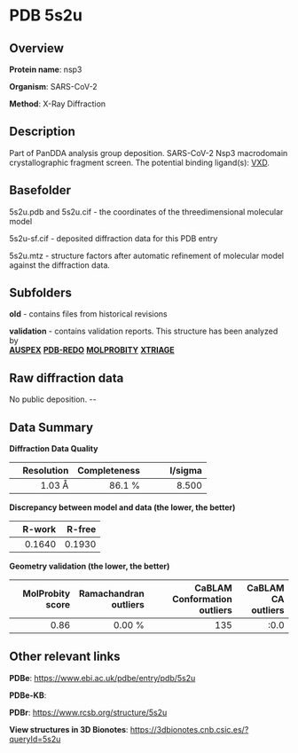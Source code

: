 # PDB 5s2u

## Overview

**Protein name**: nsp3

**Organism**: SARS-CoV-2

**Method**: X-Ray Diffraction

## Description

Part of PanDDA analysis group deposition. SARS-CoV-2 Nsp3 macrodomain crystallographic fragment screen. The potential binding ligand(s): [VXD](https://www.rcsb.org/ligand/VXD).

## Basefolder

5s2u.pdb and 5s2u.cif - the coordinates of the threedimensional molecular model

5s2u-sf.cif - deposited diffraction data for this PDB entry

5s2u.mtz - structure factors after automatic refinement of molecular model against the diffraction data.

## Subfolders



**old** - contains files from historical revisions

**validation** - contains validation reports. This structure has been analyzed by <br>[**AUSPEX**](https://github.com/thorn-lab/coronavirus_structural_task_force/tree/master/pdb/nsp3/SARS-CoV-2/5s2u/validation/auspex) [**PDB-REDO**](https://github.com/thorn-lab/coronavirus_structural_task_force/tree/master/pdb/nsp3/SARS-CoV-2/5s2u/validation/pdb-redo) [**MOLPROBITY**](https://github.com/thorn-lab/coronavirus_structural_task_force/tree/master/pdb/nsp3/SARS-CoV-2/5s2u/validation/molprobity) [**XTRIAGE**](https://github.com/thorn-lab/coronavirus_structural_task_force/blob/master/pdb/nsp3/SARS-CoV-2/5s2u/validation/Xtriage_output.log)   



## Raw diffraction data

No public deposition. --<br> 

## Data Summary
**Diffraction Data Quality**

|   | Resolution | Completeness| I/sigma |
|---|-------------:|----------------:|--------------:|
|   |1.03 Å|86.1  %|<img width=50/>8.500|

**Discrepancy between model and data (the lower, the better)**

|   | **R-work**| **R-free**   
|---|-------------:|----------------:|           
||  0.1640|  0.1930|

**Geometry validation (the lower, the better)**

|   |**MolProbity<br>score**| **Ramachandran<br>outliers** | **CaBLAM<br>Conformation outliers** | **CaBLAM<br>CA outliers** |
|---|-------------:|----------------:|----------------:|----------------:|
||  0.86|  0.00 %|135|:0.0|

 

 



## Other relevant links 
**PDBe**:  https://www.ebi.ac.uk/pdbe/entry/pdb/5s2u

**PDBe-KB**:  
 
**PDBr**: https://www.rcsb.org/structure/5s2u 

**View structures in 3D Bionotes**: https://3dbionotes.cnb.csic.es/?queryId=5s2u

